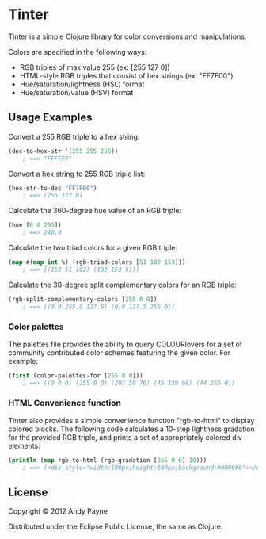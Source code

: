 # Tinter

Tinter is a simple Clojure library for color conversions and manipulations.

Colors are specified in the following ways:
* RGB triples of max value 255 (ex: [255 127 0])
* HTML-style RGB triples that consist of hex strings (ex: "FF7F00")
* Hue/saturation/lightness (HSL) format
* Hue/saturation/value (HSV) format


## Usage Examples

Convert a 255 RGB triple to a hex string:
```clojure
(dec-to-hex-str '(255 255 255))
    ; ==> "FFFFFF"
```

Convert a hex string to 255 RGB triple list:
```clojure
(hex-str-to-dec "FF7F00")
    ; ==> (255 127 0)
```

Calculate the 360-degree hue value of an RGB triple:
```clojure
(hue [0 0 255])
    ; ==> 240.0
```

Calculate the two triad colors for a given RGB triple:
```clojure
(map #(map int %) (rgb-triad-colors [51 102 153]))
    ; ==> [(153 51 102) (102 153 51)]
```

Calculate the 30-degree split complementary colors for an RGB triple:
```clojure
(rgb-split-complementary-colors [255 0 0])
    ; ==> [(0.0 255.0 127.5) (0.0 127.5 255.0)]
```


### Color palettes

The palettes file provides the ability to query COLOURlovers for a set of community contributed color schemes featuring the given color. For example:

```clojure
(first (color-palettes-for [255 0 0]))
    ; ==> ((0 0 0) (255 0 0) (207 50 76) (45 139 66) (44 255 0))
```

### HTML Convenience function

Tinter also provides a simple convenience function "rgb-to-html" to display colored blocks. The following code calculates a 10-step lightness gradation for the provided RGB triple, and prints a set of appropriately colored div elements:
```clojure
(println (map rgb-to-html (rgb-gradation [255 0 0] 10)))
    ; ==> (<div style="width:100px;height:100px;background:#000000"></div> <div style="width:100px;height:100px;background:#320000"></div> <div style="width:100px;height:100px;background:#660000"></div> <div style="width:100px;height:100px;background:#990000"></div> <div style="width:100px;height:100px;background:#CC0000"></div> <div style="width:100px;height:100px;background:#FF0000"></div> <div style="width:100px;height:100px;background:#FF3232"></div> <div style="width:100px;height:100px;background:#FF6565"></div> <div style="width:100px;height:100px;background:#FF9898"></div> <div style="width:100px;height:100px;background:#FFCBCB"></div> <div style="width:100px;height:100px;background:#FFFEFE"></div>)
```


## License

Copyright © 2012 Andy Payne

Distributed under the Eclipse Public License, the same as Clojure.

